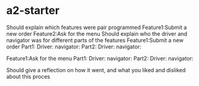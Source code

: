 # a2-starter
Should explain which features were pair programmed
Feature1:Submit a new order
Feature2:Ask for the menu
Should explain who the driver and navigator was for different parts of the features
Feature1:Submit a new order
Part1:
Driver:
navigator:
Part2:
Driver:
navigator:

Feature1:Ask for the menu
Part1:
Driver:
navigator:
Part2:
Driver:
navigator:

Should give a reflection on how it went, and what you liked and disliked about this proces


